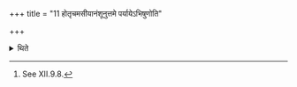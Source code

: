 +++
title = "11 होतृचमसीयानंशूनुत्तमे पर्यायेऽभिषुणोति"

+++

<details><summary>थिते</summary>

11. At the time of the last round (The Adhvaryu) presses the Soma-stalks from the Hotr̥'s goblet.[^1]   

[^1]: See XII.9.8.  
</details>

